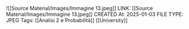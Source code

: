 ![[Source Material/Images/Immagine 13.jpeg]]
LINK: [[Source Material/Images/Immagine 13.jpeg]]
CREATED At: 2025-01-03
FILE TYPE: JPEG
Tags: [[Analisi 2 e Probabilità]] [[University]]